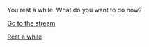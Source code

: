 You rest a while. What do you want to do now?

[Go to the stream](stream/stream.md)

[Rest a while](rest/rest.md)
